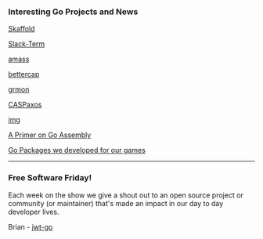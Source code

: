 
### Interesting Go Projects and News

[Skaffold](https://github.com/GoogleCloudPlatform/skaffold)

[Slack-Term](https://github.com/erroneousboat/slack-term)

[amass](https://github.com/caffix/amass)

[bettercap](https://github.com/bettercap/bettercap)

[grmon](https://github.com/bcicen/grmon)

[CASPaxos](https://github.com/peterbourgon/caspaxos)

[img](https://github.com/jessfraz/img)

[A Primer on Go Assembly](https://github.com/teh-cmc/go-internals/blob/master/chapter1_assembly_primer/README.md)

[Go Packages we developed for our games](https://dev.to/hajimehoshi/go-packages-we-developed-for-our-games--4cl9)






---

### Free Software Friday!

Each week on the show we give a shout out to an open source project or community (or maintainer) that's made an impact in our day to day developer lives.

Brian - [jwt-go](https://github.com/dgrijalva/jwt-go)
